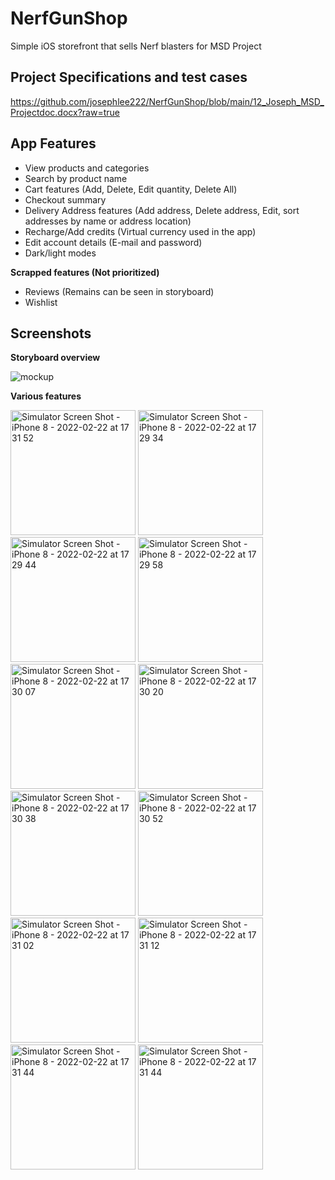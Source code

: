 # NerfGunShop
Simple iOS storefront that sells Nerf blasters for MSD Project

## Project Specifications and test cases
https://github.com/josephlee222/NerfGunShop/blob/main/12_Joseph_MSD_Projectdoc.docx?raw=true

## App Features

- View products and categories
- Search by product name
- Cart features (Add, Delete, Edit quantity, Delete All)
- Checkout summary
- Delivery Address features (Add address, Delete address, Edit, sort addresses by name or address location)
- Recharge/Add credits (Virtual currency used in the app)
- Edit account details (E-mail and password)
- Dark/light modes

**Scrapped features (Not prioritized)**
- Reviews (Remains can be seen in storyboard)
- Wishlist

## Screenshots
**Storyboard overview**

![mockup](https://user-images.githubusercontent.com/38001452/156509290-bfb72a5b-2c1e-4ded-9419-55477e23d213.png)

**Various features**
<p><img src="https://user-images.githubusercontent.com/38001452/155103734-331b41a7-2783-4d3a-952d-d5509a95abcb.png" alt="Simulator Screen Shot - iPhone 8 - 2022-02-22 at 17 31 52" width="200px">
<img src="https://user-images.githubusercontent.com/38001452/155103764-f5a1d162-1811-4d44-9886-badd4bd3d466.png" alt="Simulator Screen Shot - iPhone 8 - 2022-02-22 at 17 29 34" width="200px">
<img src="https://user-images.githubusercontent.com/38001452/155103819-6b236d1d-903c-4adc-a17c-80684b97d554.png" alt="Simulator Screen Shot - iPhone 8 - 2022-02-22 at 17 29 44" width="200px">
<img src="https://user-images.githubusercontent.com/38001452/155103835-dfe6a96b-93c4-4c18-bd8f-60d1341f89c3.png" alt="Simulator Screen Shot - iPhone 8 - 2022-02-22 at 17 29 58" width="200px">
<img src="https://user-images.githubusercontent.com/38001452/155103843-873ff68d-4fb4-4d8c-b733-4263b1896bc0.png" alt="Simulator Screen Shot - iPhone 8 - 2022-02-22 at 17 30 07" width="200px">
<img src="https://user-images.githubusercontent.com/38001452/155103849-a861af34-28b8-4e20-a987-29a8923c05b3.png" alt="Simulator Screen Shot - iPhone 8 - 2022-02-22 at 17 30 20" width="200px">
<img src="https://user-images.githubusercontent.com/38001452/155103854-729dbf82-d799-4d39-97f1-7fd2ce052e68.png" alt="Simulator Screen Shot - iPhone 8 - 2022-02-22 at 17 30 38" width="200px">
<img src="https://user-images.githubusercontent.com/38001452/155103856-b65563ec-ed16-4aee-9f58-ec1f08bc912e.png" alt="Simulator Screen Shot - iPhone 8 - 2022-02-22 at 17 30 52" width="200px">
<img src="https://user-images.githubusercontent.com/38001452/155103861-dfdb4284-c390-42c8-8e47-f05612b55458.png" alt="Simulator Screen Shot - iPhone 8 - 2022-02-22 at 17 31 02" width="200px">
<img src="https://user-images.githubusercontent.com/38001452/155103866-335f2867-8e6c-42f0-a0db-28c882e2cbb1.png" alt="Simulator Screen Shot - iPhone 8 - 2022-02-22 at 17 31 12" width="200px">
<img src="https://user-images.githubusercontent.com/38001452/155103870-6138cffe-cec3-45fb-af6b-36f675d5c19c.png" alt="Simulator Screen Shot - iPhone 8 - 2022-02-22 at 17 31 44" width="200px">
<img src="https://user-images.githubusercontent.com/38001452/155323866-ba2e2d1c-91ac-42eb-97ef-64ada6eb9987.png" alt="Simulator Screen Shot - iPhone 8 - 2022-02-22 at 17 31 44" width="200px">
</p>
